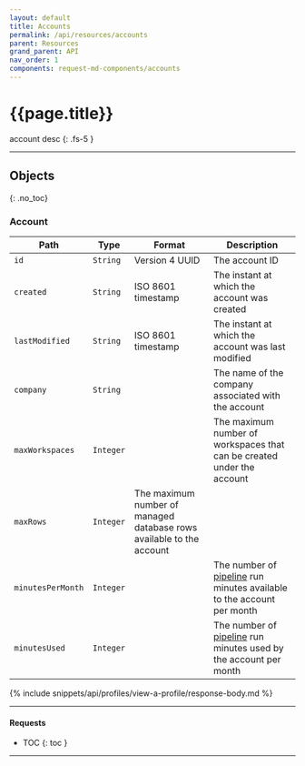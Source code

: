 ```yaml
---
layout: default
title: Accounts
permalink: /api/resources/accounts
parent: Resources
grand_parent: API
nav_order: 1
components: request-md-components/accounts
---
```


# {{page.title}}

account desc
{: .fs-5 }

---

## Objects
{: .no_toc}

### Account

Path | Type | Format | Description
---- | ---- | ------ | -----------
`id` | `String` | Version 4 UUID | The account ID 
`created` | `String` | ISO 8601 timestamp | The instant at which the account was created
`lastModified` | `String` | ISO 8601 timestamp | The instant at which the account was last modified
`company` | `String` | | The name of the company associated with the account
`maxWorkspaces` | `Integer` | | The maximum number of workspaces that can be created under the account
`maxRows` | `Integer` | The maximum number of managed database rows available to the account
`minutesPerMonth` | `Integer` | | The number of [pipeline](pipelines) run minutes available to the account per month
`minutesUsed` | `Integer` | | The number of [pipeline](pipelines) run minutes used by the account per month
{% include snippets/api/profiles/view-a-profile/response-body.md %}

---

#### Requests

- TOC
{: toc }

---
